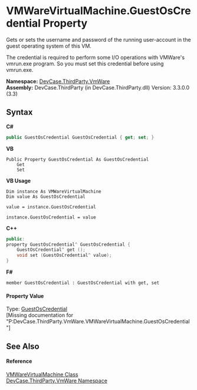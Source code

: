 # VMWareVirtualMachine.GuestOsCredential Property 
 

Gets or sets the username and password of the running user-account in the guest operating system of this VM. 

 The credential is required to perform some I/O operations with VMWare's vmrun.exe program. So you must set this credential before using vmrun.exe.

**Namespace:**&nbsp;<a href="N_DevCase_ThirdParty_VmWare">DevCase.ThirdParty.VmWare</a><br />**Assembly:**&nbsp;DevCase.ThirdParty (in DevCase.ThirdParty.dll) Version: 3.3.0.0 (3.3)

## Syntax

**C#**<br />
``` C#
public GuestOsCredential GuestOsCredential { get; set; }
```

**VB**<br />
``` VB
Public Property GuestOsCredential As GuestOsCredential
	Get
	Set
```

**VB Usage**<br />
``` VB Usage
Dim instance As VMWareVirtualMachine
Dim value As GuestOsCredential

value = instance.GuestOsCredential

instance.GuestOsCredential = value
```

**C++**<br />
``` C++
public:
property GuestOsCredential^ GuestOsCredential {
	GuestOsCredential^ get ();
	void set (GuestOsCredential^ value);
}
```

**F#**<br />
``` F#
member GuestOsCredential : GuestOsCredential with get, set

```


#### Property Value
Type: <a href="T_DevCase_ThirdParty_VmWare_GuestOsCredential">GuestOsCredential</a><br />\[Missing <value> documentation for "P:DevCase.ThirdParty.VmWare.VMWareVirtualMachine.GuestOsCredential"\]

## See Also


#### Reference
<a href="T_DevCase_ThirdParty_VmWare_VMWareVirtualMachine">VMWareVirtualMachine Class</a><br /><a href="N_DevCase_ThirdParty_VmWare">DevCase.ThirdParty.VmWare Namespace</a><br />